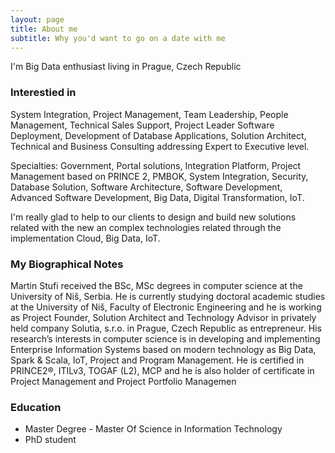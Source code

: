 ```yaml
---
layout: page
title: About me
subtitle: Why you'd want to go on a date with me
---
```


I'm Big Data enthusiast living in Prague, Czech Republic


### Interestied in

System Integration, Project Management, Team Leadership, People Management, Technical Sales Support, Project Leader Software Deployment, Development of Database Applications, Solution Architect, Technical and Business Consulting addressing Expert to Executive level.

Specialties: Government, Portal solutions, Integration Platform, Project Management based on PRINCE 2, PMBOK, System Integration, Security, Database Solution, Software Architecture, Software Development, Advanced Software Development, Big Data, Digital Transformation, IoT.

I'm really glad to help to our clients to design and build new solutions related with the new an complex technologies related through the implementation Cloud, Big Data, IoT.

### My Biographical Notes

Martin Stufi received the BSc, MSc degrees in computer science at the University of Niš, Serbia. He is currently studying doctoral academic studies at the University of Niš, Faculty of Electronic Engineering and he is working as Project Founder, Solution Architect and Technology Advisor in privately held company Solutia, s.r.o. in Prague, Czech Republic as entrepreneur. His research’s interests in computer science is in developing and implementing Enterprise Information Systems based on modern technology as Big Data, Spark & Scala, IoT, Project and Program Management. He is certified in PRINCE2®, ITILv3, TOGAF (L2), MCP and he is also holder of certificate in Project Management and Project Portfolio Managemen

### Education
- Master Degree - Master Of Science in Information Technology
- PhD student
